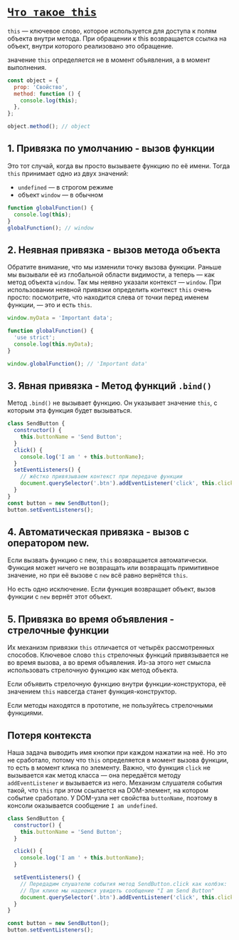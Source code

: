# [`Что такое this`](../index.md)

`this` — ключевое слово, которое используется для доступа к полям объекта внутри метода. При обращении к this возвращается ссылка на объект, внутри которого реализовано это обращение.

значение `this` определяется не в момент объявления, а в момент выполнения.

```js
const object = {
  prop: 'Свойство',
  method: function () {
    console.log(this);
  },
};

object.method(); // object
```

## 1. Привязка по умолчанию - вызов функции

Это тот случай, когда вы просто вызываете функцию по её имени. Тогда `this` принимает одно из двух значений:

- `undefined` — в строгом режиме
- объект `window` — в обычном

```js
function globalFunction() {
  console.log(this);
}
globalFunction(); // window
```

## 2. Неявная привязка - вызов метода объекта

Обратите внимание, что мы изменили точку вызова функции. Раньше мы вызывали её из глобальной области видимости, а теперь — как метод объекта `window`. Так мы неявно указали контекст — `window`. При использовании неявной привязки определить контекст `this` очень просто: посмотрите, что находится слева от точки перед именем функции, — это и есть `this`.

```js
window.myData = 'Important data';

function globalFunction() {
  'use strict';
  console.log(this.myData);
}

window.globalFunction(); // 'Important data'
```

## 3. Явная привязка - Метод функций `.bind()`

Метод `.bind()` не вызывает функцию. Он указывает значение `this`, с которым эта функция будет вызываться.

```js
class SendButton {
  constructor() {
    this.buttonName = 'Send Button';
  }
  click() {
    console.log('I am ' + this.buttonName);
  }
  setEventListeners() {
    // жёстко привязываем контекст при передаче функции
    document.querySelector('.btn').addEventListener('click', this.click.bind(this));
  }
}
const button = new SendButton();
button.setEventListeners();
```

## 4. Автоматическая привязка - вызов с оператором new.

Если вызвать функцию с new, `this` возвращается автоматически. Функция может ничего не возвращать или возвращать примитивное значение, но при её вызове с `new` всё равно вернётся `this`.

Но есть одно исключение. Если функция возвращает объект, вызов функции с `new` вернёт этот объект.

## 5. Привязка во время объявления - стрелочные функции

Их механизм привязки `this` отличается от четырёх рассмотренных способов. Ключевое слово `this` стрелочных функций привязывается не во время вызова, а во время объявления. Из-за этого нет смысла использовать стрелочную функцию как метод объекта.

Если объявить стрелочную функцию внутри функции-конструктора, её значением `this` навсегда станет функция-конструктор.

Если методы находятся в прототипе, не пользуйтесь стрелочными функциями.

## Потеря контекста

Наша задача выводить имя кнопки при каждом нажатии на неё. Но это не сработало, потому что `this` определяется в момент вызова функции, то есть в момент клика по элементу. Важно, что функция `click` не вызывается как метод класса — она передаётся методу `addEventListener` и вызывается из него. Механизм слушателя события такой, что `this` при этом ссылается на DOM-элемент, на котором событие сработало. У DOM-узла нет свойства `buttonName`, поэтому в консоли оказывается сообщение `I am undefined`.

```js
class SendButton {
  constructor() {
    this.buttonName = 'Send Button';
  }

  click() {
    console.log('I am ' + this.buttonName);
  }

  setEventListeners() {
    // Передадим слушателю события метод SendButton.click как колбэк:
    // При клике мы надеемся увидеть сообщение "I am Send Button"
    document.querySelector('.btn').addEventListener('click', this.click);
  }
}

const button = new SendButton();
button.setEventListeners();
```

